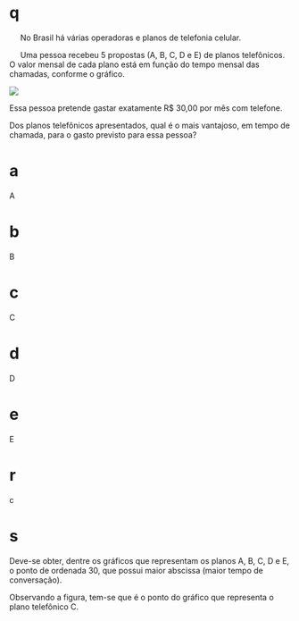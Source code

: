 # q
     No Brasil há várias operadoras e planos de telefonia celular.

     Uma pessoa recebeu 5 propostas (A, B, C, D e E) de planos telefônicos. O valor mensal de cada plano está em função do tempo mensal das chamadas, conforme o gráfico.

![](https://firebasestorage.googleapis.com/v0/b/firebase-enemio.appspot.com/o/questoes%2F358%2F4719637d-3313-abba-51ae-d5b8f200e38f.png?alt=media\&token=a3e45a19-5df1-4603-b7a5-32c435c370ae)

Essa pessoa pretende gastar exatamente R$ 30,00 por mês com telefone.

Dos planos telefônicos apresentados, qual é o mais vantajoso, em tempo de chamada, para o gasto previsto para essa pessoa?

# a
A

# b
B

# c
C

# d
D

# e
E

# r
c

# s
Deve-se obter, dentre os gráficos que representam os planos A, B, C, D e E, o ponto de ordenada 30, que possui maior abscissa (maior tempo de conversação).

Observando a figura, tem-se que é o ponto do gráfico que representa o plano telefônico C.
